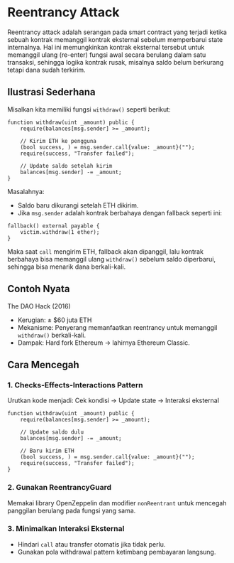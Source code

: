 # Reentrancy Attack

Reentrancy attack adalah serangan pada smart contract yang terjadi ketika sebuah kontrak memanggil kontrak eksternal sebelum memperbarui state internalnya. Hal ini memungkinkan kontrak eksternal tersebut untuk memanggil ulang (re-enter) fungsi awal secara berulang dalam satu transaksi, sehingga logika kontrak rusak, misalnya saldo belum berkurang tetapi dana sudah terkirim.

## Ilustrasi Sederhana

Misalkan kita memiliki fungsi `withdraw()` seperti berikut:

```solidity
function withdraw(uint _amount) public {
    require(balances[msg.sender] >= _amount);

    // Kirim ETH ke pengguna
    (bool success, ) = msg.sender.call{value: _amount}("");
    require(success, "Transfer failed");

    // Update saldo setelah kirim
    balances[msg.sender] -= _amount;
}
```

Masalahnya:

- Saldo baru dikurangi setelah ETH dikirim.
- Jika `msg.sender` adalah kontrak berbahaya dengan fallback seperti ini:

```solidity
fallback() external payable {
    victim.withdraw(1 ether);
}
```

Maka saat `call` mengirim ETH, fallback akan dipanggil, lalu kontrak berbahaya bisa memanggil ulang `withdraw()` sebelum saldo diperbarui, sehingga bisa menarik dana berkali-kali.

## Contoh Nyata

The DAO Hack (2016)

- Kerugian: ± \$60 juta ETH
- Mekanisme: Penyerang memanfaatkan reentrancy untuk memanggil `withdraw()` berkali-kali.
- Dampak: Hard fork Ethereum → lahirnya Ethereum Classic.

## Cara Mencegah

### 1. Checks-Effects-Interactions Pattern

Urutkan kode menjadi:
Cek kondisi → Update state → Interaksi eksternal

```solidity
function withdraw(uint _amount) public {
    require(balances[msg.sender] >= _amount);

    // Update saldo dulu
    balances[msg.sender] -= _amount;

    // Baru kirim ETH
    (bool success, ) = msg.sender.call{value: _amount}("");
    require(success, "Transfer failed");
}
```

### 2. Gunakan ReentrancyGuard

Memakai library OpenZeppelin dan modifier `nonReentrant` untuk mencegah panggilan berulang pada fungsi yang sama.

### 3. Minimalkan Interaksi Eksternal

- Hindari `call` atau transfer otomatis jika tidak perlu.
- Gunakan pola withdrawal pattern ketimbang pembayaran langsung.
